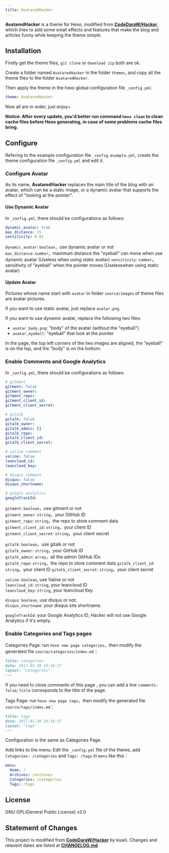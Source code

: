 ```yaml
---
title: AvataredHacker
---
```


**AvataredHacker** is a theme for Hexo, modified from [**CodeDaraW/Hacker**](https://github.com/CodeDaraW/Hacker), which tries to add some small effects and features that make the blog and articles funny while keeping the theme simple.

## Installation

Firstly get the theme files, `git clone` or `download zip` both are ok.  

Create a folder named `AvataredHacker` in the folder `themes`, and copy all the theme files to the folder `AvataredHacker`.  

Then apply the theme in the hexo global configuration file `_config.yml`:

```yaml
theme: AvataredHacker
```
Now all are in order, just enjoy~

__Notice: After every update, you'd better run command `hexo clean` to clean cache files before Hexo generating, in case of some problems cache files bring.__


## Configure

Refering to the example configuration file `_config.example.yml`, 
create the theme configuration file `_config.yml` and edit it.

### Configure Avatar

As its name, **AvataredHacker** replaces the main title of the blog with an avatar, which can be a static image, or a dynamic avatar that supports the effect of "looking at the pointer".

#### Use Dynamic Avatar

In `_config.yml`, there should be configurations as follows:

```yaml
dynamic_avatar: true
max_distance: 15
sensitivity: 0.01
```

`dynamic_avatar`: `boolean`，use dynamic avatar or not  
`max_distance`: `number`，maximum distance the "eyeball" can move when use dynamic avatar (Useless when using static avatar)
`sensitivity`: `number`，sensitivity of "eyeball" when the pointer moves (Uselesswhen using static avatar)

#### Update Avatar

Pictures whose name start with `avatar` in folder `source/images` of theme files are avatar pictures. 

If you want to use static avatar, just replace `avatar.png`.

If you want to use dynamic avatar, replace the following two files:

* `avatar_body.png`: "body" of the avatar (without the "eyeball")
* `avatar_eyeball`: "eyeball" that look at the pointer

In the page, the top left corners of the two images are aligned, the "eyeball" is on the top, and the "body" is on the bottom.

### Enable Comments and Google Analytics

In `_config.yml`, there should be configurations as follows:

```yaml
# gitment
gitment: false
gitment_owner:
gitment_repo:
gitment_client_id:
gitment_client_secret:

# gitalk
gitalk: false
gitalk_owner:
gitalk_admin: []
gitalk_repo:
gitalk_client_id:
gitalk_client_secret:

# valine comment
valine: false
leancloud_id:
leancloud_key:

# disqus comment
disqus: false
disqus_shortname:

# google analytics
googleTrackId:
```

`gitment`: `boolean`，use gitment or not  
`gitment_owner`: `string`，your GitHub ID  
`gitment_repo`: `string`，the repo to store comment data  
`gitment_client_id`: `string`，your client ID  
`gitment_client_secret`: `string`，your client secret  

`gitalk`: `boolean`，use gitalk or not  
`gitalk_owner`: `string`，your GitHub ID  
`gitalk_admin`: `array`，all the admin GitHub IDs  
`gitalk_repo`: `string`，the repo to store comment data 
`gitalk_client_id`: `string`，your client ID 
`gitalk_client_secret`: `string`，your client secret  


`valine`: `boolean`, use Valine or not  
`leancloud_id`: `string`, your leancloud ID  
`leancloud_key`: `string`, your leancloud Key  

`disqus`: `boolean`, use disqus or not;  
`disqus_shortname`: your disqus site shortname.

`googleTrackId`: your Google Analytics ID, Hacker will not use Google Analytics if it's empty.

### Enable Categories and Tags pages
Categories Page: run `hexo new page categories`，then modify the generated file `source/categories/index.md`：
``` markdown
title: categories
date: 2017-01-30 19:16:17
layout: "categories"
---  
```
If you need to close comments of this page , you can add a line `comments: false`; `title` corresponds to the title of the page.

Tags Page: run `hexo new page tags`，then modify the generated file `source/tags/index.md`：
``` markdown
title: tags
date: 2017-01-30 19:16:17
layout: "tags"
---  
```
Configuration is the same as Categories Page.  

Add links to the menu: Edit the `_config.yml` file of the theme, add `Categories: /categories` and `Tags: /tags` in `menu` like this：
``` yml
menu:
  Home: /
  Archives: /archives
  Categories: /categories
  Tags: /tags
```

## License
GNU GPL(General Public License) v2.0

## Statement of Changes

This project is modified from [**CodeDaraW/Hacker**](https://github.com/CodeDaraW/Hacker) by kuwii. Changes and relavent dates are listed at [**CHANGELOG.md**](/README.md).
